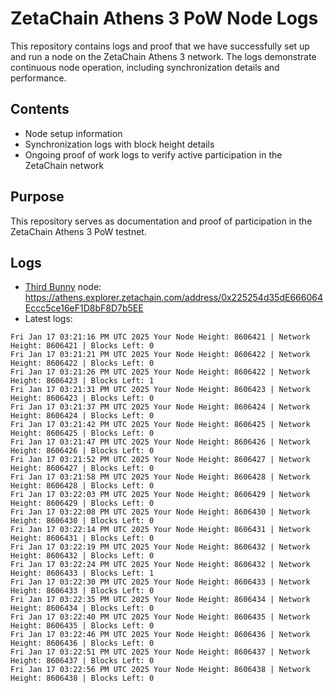 # ZetaChain Athens 3 PoW Node Logs
This repository contains logs and proof that we have successfully set up and run a node on the ZetaChain Athens 3 network. The logs demonstrate continuous node operation, including synchronization details and performance.

## Contents
- Node setup information
- Synchronization logs with block height details
- Ongoing proof of work logs to verify active participation in the ZetaChain network

## Purpose
This repository serves as documentation and proof of participation in the ZetaChain Athens 3 PoW testnet.

## Logs

- [Third Bunny](https://thirdbunny.xyz/) node: https://athens.explorer.zetachain.com/address/0x225254d35dE666064Eccc5ce16eF1D8bF8D7b5EE
- Latest logs:
```
Fri Jan 17 03:21:16 PM UTC 2025 Your Node Height: 8606421 | Network Height: 8606421 | Blocks Left: 0
Fri Jan 17 03:21:21 PM UTC 2025 Your Node Height: 8606422 | Network Height: 8606422 | Blocks Left: 0
Fri Jan 17 03:21:26 PM UTC 2025 Your Node Height: 8606422 | Network Height: 8606423 | Blocks Left: 1
Fri Jan 17 03:21:31 PM UTC 2025 Your Node Height: 8606423 | Network Height: 8606423 | Blocks Left: 0
Fri Jan 17 03:21:37 PM UTC 2025 Your Node Height: 8606424 | Network Height: 8606424 | Blocks Left: 0
Fri Jan 17 03:21:42 PM UTC 2025 Your Node Height: 8606425 | Network Height: 8606425 | Blocks Left: 0
Fri Jan 17 03:21:47 PM UTC 2025 Your Node Height: 8606426 | Network Height: 8606426 | Blocks Left: 0
Fri Jan 17 03:21:52 PM UTC 2025 Your Node Height: 8606427 | Network Height: 8606427 | Blocks Left: 0
Fri Jan 17 03:21:58 PM UTC 2025 Your Node Height: 8606428 | Network Height: 8606428 | Blocks Left: 0
Fri Jan 17 03:22:03 PM UTC 2025 Your Node Height: 8606429 | Network Height: 8606429 | Blocks Left: 0
Fri Jan 17 03:22:08 PM UTC 2025 Your Node Height: 8606430 | Network Height: 8606430 | Blocks Left: 0
Fri Jan 17 03:22:14 PM UTC 2025 Your Node Height: 8606431 | Network Height: 8606431 | Blocks Left: 0
Fri Jan 17 03:22:19 PM UTC 2025 Your Node Height: 8606432 | Network Height: 8606432 | Blocks Left: 0
Fri Jan 17 03:22:24 PM UTC 2025 Your Node Height: 8606432 | Network Height: 8606433 | Blocks Left: 1
Fri Jan 17 03:22:30 PM UTC 2025 Your Node Height: 8606433 | Network Height: 8606433 | Blocks Left: 0
Fri Jan 17 03:22:35 PM UTC 2025 Your Node Height: 8606434 | Network Height: 8606434 | Blocks Left: 0
Fri Jan 17 03:22:40 PM UTC 2025 Your Node Height: 8606435 | Network Height: 8606435 | Blocks Left: 0
Fri Jan 17 03:22:46 PM UTC 2025 Your Node Height: 8606436 | Network Height: 8606436 | Blocks Left: 0
Fri Jan 17 03:22:51 PM UTC 2025 Your Node Height: 8606437 | Network Height: 8606437 | Blocks Left: 0
Fri Jan 17 03:22:56 PM UTC 2025 Your Node Height: 8606438 | Network Height: 8606438 | Blocks Left: 0
```
